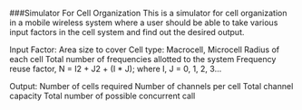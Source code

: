###Simulator For Cell Organization
This is a simulator for cell organization in a mobile wireless system where a user should be able to take various input factors in the cell system and find out the desired output.
 
Input Factor:
Area size to cover
Cell type: Macrocell, Microcell
Radius of each cell
Total number of frequencies allotted to the system
Frequency reuse factor, N = I2 + J2 + (I * J); where I, J = 0, 1, 2, 3…

Output:
Number of cells required
Number of channels per cell
Total channel capacity
Total number of possible concurrent call
